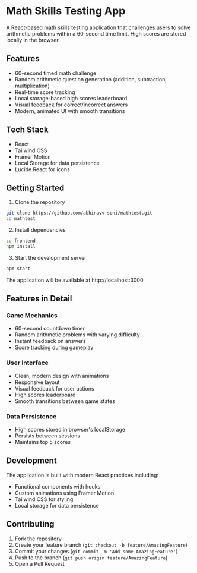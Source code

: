 # Math Skills Testing App

A React-based math skills testing application that challenges users to solve arithmetic problems within a 60-second time limit. High scores are stored locally in the browser.

## Features

- 60-second timed math challenge
- Random arithmetic question generation (addition, subtraction, multiplication)
- Real-time score tracking
- Local storage-based high scores leaderboard
- Visual feedback for correct/incorrect answers
- Modern, animated UI with smooth transitions

## Tech Stack

- React
- Tailwind CSS
- Framer Motion
- Local Storage for data persistence
- Lucide React for icons

## Getting Started

1. Clone the repository
```bash
git clone https://github.com/abhinavv-soni/mathtest.git
cd mathtest
```

2. Install dependencies
```bash
cd frontend
npm install
```

3. Start the development server
```bash
npm start
```

The application will be available at http://localhost:3000

## Features in Detail

### Game Mechanics
- 60-second countdown timer
- Random arithmetic problems with varying difficulty
- Instant feedback on answers
- Score tracking during gameplay

### User Interface
- Clean, modern design with animations
- Responsive layout
- Visual feedback for user actions
- High scores leaderboard
- Smooth transitions between game states

### Data Persistence
- High scores stored in browser's localStorage
- Persists between sessions
- Maintains top 5 scores

## Development

The application is built with modern React practices including:
- Functional components with hooks
- Custom animations using Framer Motion
- Tailwind CSS for styling
- Local storage for data persistence

## Contributing

1. Fork the repository
2. Create your feature branch (`git checkout -b feature/AmazingFeature`)
3. Commit your changes (`git commit -m 'Add some AmazingFeature'`)
4. Push to the branch (`git push origin feature/AmazingFeature`)
5. Open a Pull Request